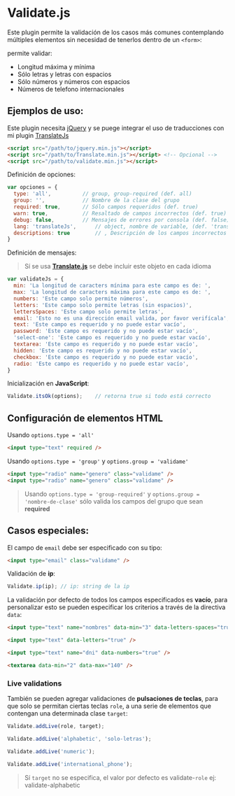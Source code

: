 # Validate.js

Este plugin permite la validación de los casos más comunes contemplando múltiples elementos sin necesidad de tenerlos dentro de un ```<form>```:

permite validar:

- Longitud máxima y mínima
- Sólo letras y letras con espacios
- Sólo números y números con espacios
- Números de telefono internacionales


## Ejemplos de uso:

Este plugin necesita [jQuery](https://jquery.com/download/) y se puege integrar el uso de traducciones con mi plugin [TranslateJs](https://github.com/myei/Translate)

```html
<script src="/path/to/jquery.min.js"></script>
<script src="/path/to/Translate.min.js"></script> <!-- Opcional -->
<script src="/path/to/validate.min.js"></script>
```

Definición de opciones:

```javascript
var opciones = {
  type: 'all', 	  		// group, group-required (def. all)
  group: '', 	  		// Nombre de la clase del grupo
  required: true, 		// Sólo campos requeridos (def. true)
  warn: true,	  		// Resaltado de campos incorrectos (def. true)
  debug: false,	  		// Mensajes de errores por consola (def. false)
  lang: 'translateJs',		// object, nombre de variable, (def. 'translateJs')
  descriptions: true		// , Descripción de los campos incorrectos (def. true)
}
```

Definición de mensajes:

> Sí se usa **[Translate.js](https://github.com/myei/Translate)** se debe incluir este objeto en cada idioma
> 


```javascript
var validateJs = {
  min: 'La longitud de caracters mínima para este campo es de: ',
  max: 'La longitud de caracters máxima para este campo es de: ',
  numbers: 'Este campo solo permite números',
  letters: 'Este campo solo permite letras (sin espacios)',
  lettersSpaces: 'Este campo solo permite letras',
  email: 'Esto no es una dirección email valida, por favor verifícala',
  text: 'Este campo es requerido y no puede estar vacío',
  password: 'Este campo es requerido y no puede estar vacío',
  'select-one': 'Este campo es requerido y no puede estar vacío',
  textarea: 'Este campo es requerido y no puede estar vacío',
  hidden: 'Este campo es requerido y no puede estar vacío',
  checkbox: 'Este campo es requerido y no puede estar vacío',
  radio: 'Este campo es requerido y no puede estar vacío',
}
```

Inicialización en **JavaScript**:

```javascript
Validate.itsOk(options);	// retorna true si todo está correcto
```

## Configuración de elementos **HTML**

Usando ```options.type = 'all'```

```html
<input type="text" required />
```


Usando ```options.type = 'group'``` y  ```options.group = 'validame'```

```html
<input type="radio" name="genero" class="validame" />
<input type="radio" name="genero" class="validame" />
```

> Usando ```options.type = 'group-required'``` y ```options.group = 'nombre-de-clase'``` sólo valida los campos del grupo que sean **required**



## Casos especiales:

El campo de ```email``` debe ser especificado con su tipo:

```html
<input type="email" class="validame" />
```

Validación de **ip**:

```javascript
Validate.ip(ip); // ip: string de la ip
```

La validación por defecto de todos los campos especificados es **vacío**, para personalizar esto se pueden especificar los criterios a través de la directiva ```data```:
```html
<input type="text" name="nombres" data-min="3" data-letters-spaces="true" />

<input type="text" data-letters="true" />

<input type="text" name="dni" data-numbers="true" />

<textarea data-min="2" data-max="140" />

```

### Live validations


También se pueden agregar validaciones de **pulsaciones de teclas**, para que solo se permitan ciertas teclas ```role```, a una serie de elementos que contengan una  determinada clase ```target```:


```javascript
Validate.addLive(role, target);

Validate.addLive('alphabetic', 'solo-letras');

Validate.addLive('numeric');

Validate.addLive('international_phone');
```

> Sí ```target``` no se especifica, el valor por defecto es validate-```role```
> ej: validate-alphabetic